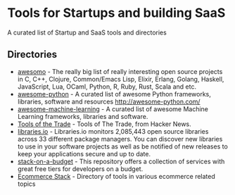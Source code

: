 # Tools for Startups and building SaaS

A curated list of Startup and SaaS tools and directories

## Directories

- [awesomo](https://github.com/lk-geimfari/awesomo) - The really big list of really interesting open source projects in С, C++, Clojure, Common/Emacs Lisp, Elixir, Erlang, Golang, Haskell, JavaScript, Lua, OCaml, Python, R, Ruby, Rust, Scala and etc.
- [awesome-python](https://github.com/vinta/awesome-python) - A curated list of awesome Python frameworks, libraries, software and resources http://awesome-python.com/
- [awesome-machine-learning](https://github.com/josephmisiti/awesome-machine-learning) - A curated list of awesome Machine Learning frameworks, libraries and software.
- [Tools of the Trade](https://github.com/cjbarber/ToolsOfTheTrade) - Tools of The Trade, from Hacker News.
- [libraries.io](https://libraries.io/) - Libraries.io monitors 2,085,443 open source libraries across 33 different package managers. You can discover new libraries to use in your software projects as well as be notified of new releases to keep your applications secure and up to date.
- [stack-on-a-budget](https://github.com/255kb/stack-on-a-budget) - This repository offers a collection of services with great free tiers for developers on a budget.
- [Ecommerce Stack](http://ecommerce-stack.com/) - Directory of tools in various ecommerce related topics


